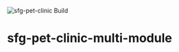 ![sfg-pet-clinic Build](https://github.com/sourabhsmf/sfg-pet-clinic-multi-module/workflows/sfg-pet-clinic%20Build/badge.svg)
# sfg-pet-clinic-multi-module
